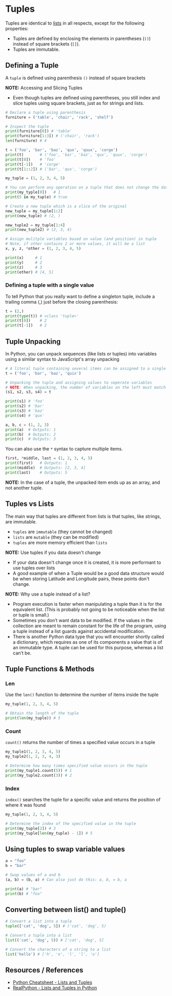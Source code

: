 # Tuples

Tuples are identical to [lists](python_data-types_lists.md) in all respects, except for the following properties:

- Tuples are defined by enclosing the elements in parentheses (`()`) instead of square brackets (`[]`).
- Tuples are immutable.

## Defining a Tuple

A `tuple` is defined using parenthesis `()` instead of square brackets

**NOTE:** Accessing and Slicing Tuples

- Even though tuples are defined using parentheses, you still index and slice tuples using square brackets, just as for strings and lists.

```python
# Declare a tuple using parenthesis
furniture = ('table', 'chair', 'rack', 'shelf')

# Inspect the tuple
print(furniture[0]) # 'table'
print(furniture[1:3]) # ('chair', 'rack')
len(furniture) # 4

t = ('foo', 'bar', 'baz', 'qux', 'quux', 'corge')
print(t)       # ('foo', 'bar', 'baz', 'qux', 'quux', 'corge')
print(t[0])    # 'foo'
print(t[-1])   # 'corge'
print(t[1::2]) # ('bar', 'qux', 'corge')
```

```python
my_tuple = (1, 2, 3, 4, 5)

# You can perform any operation on a tuple that does not change the data
print(my_typle[0])   # 1
print(5 in my_tuple) # true

# Create a new tuple which is a slice of the original
new_tuple = my_tuple[1:2]
print(new_tuple) # (2, )

new_tuple2 = my_tuple[1:4]
print(new_tuple2) # (2, 3, 4)

# Assign mulitple variables based on value (and position) in tuple
# Note, if other contains 2 or more values, it will be a list
x, y, z, *other = (1, 2, 3, 4, 5)

print(x)     # 1
print(y)     # 2
print(z)     # 3
print(other) # [4, 5]
```

### Defining a tuple with a single value

To tell Python that you really want to define a singleton tuple, include a trailing comma (,) just before the closing parenthesis:

```python
t = (2,)
print(type(t)) # <class 'tuple>'
print(t[0])    # 2
print(t[-1])   # 2
```

## Tuple Unpacking

In Python, you can unpack sequences (like lists or tuples) into variables using a similar syntax to JavaScript's array unpacking

```python
# A literal tuple containing several items can be assigned to a single object:
t = ('foo', 'bar', 'baz', 'quix')

# Unpacking the tuple and assigning values to seperate variables
# NOTE: When unpacking, the number of variables on the left must match the number of values in the tuple:
(s1, s2, s3, s4) = t

print(s1) # 'foo'
print(s2) # 'bar'
print(s3) # 'baz'
print(s4) # 'qux'
```

```python
a, b, c = (1, 2, 3)
print(a)  # Outputs: 1
print(b)  # Outputs: 2
print(c)  # Outputs: 3
```

You can also use the `*` syntax to capture multiple items.

```python
first, *middle, last = (1, 2, 3, 4, 5)
print(first)   # Outputs: 1
print(middle)  # Outputs: [2, 3, 4]
print(last)    # Outputs: 5
```

**NOTE:** In the case of a tuple, the unpacked item ends up as an array, and not another tuple.

## Tuples vs Lists

The main way that tuples are different from lists is that tuples, like strings, are immutable.

- `tuples` are `immutable` (they cannot be changed)
- `lists` are `mutable` (they can be modified)
- `tuples` are more memory efficient than `lists`

**NOTE:** Use tuples if you data doesn't change

- If your data doesn't change once it is created, it is more performant to use tuples over lists
- A good example of when a Tuple would be a good data structure would be when storing Latitude and Longitude pairs, these points don't change.

**NOTE:** Why use a tuple instead of a list?

- Program execution is faster when manipulating a tuple than it is for the equivalent list. (This is probably not going to be noticeable when the list or tuple is small.)
- Sometimes you don’t want data to be modified. If the values in the collection are meant to remain constant for the life of the program, using a tuple instead of a list guards against accidental modification.
- There is another Python data type that you will encounter shortly called a dictionary, which requires as one of its components a value that is of an immutable type. A tuple can be used for this purpose, whereas a list can’t be.

## Tuple Functions & Methods

### Len

Use the `len()` function to determine the number of items inside the tuple

```python
my_tuple(1, 2, 3, 4, 5)

# Obtain the length of the tuple
print(len(my_tuple)) # 5
```

### Count

`count()` returns the number of times a specified value occurs in a tuple

```python
my_tuple1(1, 2, 3, 4, 5)
my_tuple2(1, 2, 3, 4, 3)

# Determine how many times specified value occurs in the tuple
print(my_tuple1.count(5)) # 1
print(my_tuple2.count(3)) # 2
```

### Index

`index()` searches the tuple for a specific value and returns the position of where it was found

```python
my_tuple(1, 2, 3, 4, 5)

# Determine the index of the specified value in the tuple
print(my_tuple[2]) # 3
print(my_tuple[len(my_tuple) - 1]) # 5
```

## Using tuples to swap variable values

```python
a = "foo"
b = "bar"

# Swap values of a and b
(a, b) = (b, a) # Can also just do this: a, b, = b, a

print(a) # "bar"
print(b) # "foo"
```

## Converting between list() and tuple()

```python
# Convert a list into a tuple
tuple(['cat', 'dog', 5]) # ('cat', 'dog', 5)

# Convert a tuple into a list
list(('cat', 'dog', 5)) # ['cat', 'dog', 5]

# Convert the characters of a string to a list
list('hello') # ['h', 'e', 'l', 'l', 'o']
```

## Resources / References

- [Python Cheatsheet - Lists and Tuples](https://www.pythoncheatsheet.org/cheatsheet/lists-and-tuples)
- [RealPython - Lists and Tuples in Python](https://realpython.com/python-lists-tuples/)
